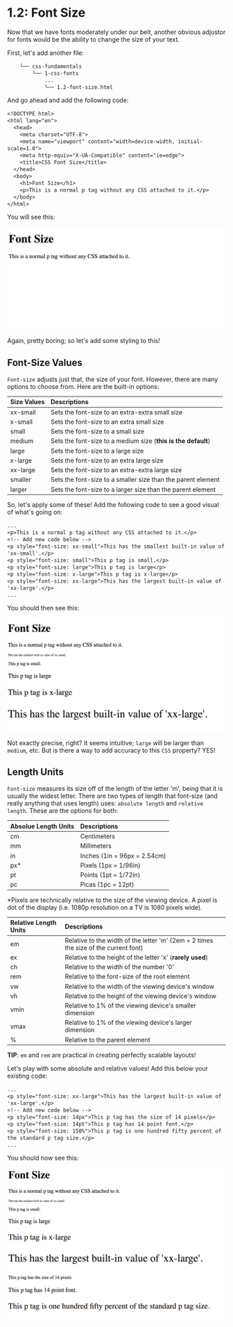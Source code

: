 # 1.2: Font Size

Now that we have fonts moderately under our belt, another obvious adjustor for fonts would be the ability to change the size of your text.  


First, let's add another file:  


```text
    └── css-fundamentals
        └── 1-css-fonts
            ...
            └── 1.2-font-size.html
```

And go ahead and add the following code:  


```markup
<!DOCTYPE html>
<html lang="en">
  <head>
    <meta charset="UTF-8">
    <meta name="viewport" content="width=device-width, initial-scale=1.0">
    <meta http-equiv="X-UA-Compatible" content="ie=edge">
    <title>CSS Font Size</title>
  </head>
  <body>
    <h1>Font Size</h1>
    <p>This is a normal p tag without any CSS attached to it.</p>
  </body>
</html>
```

You will see this:

![](../../.gitbook/assets/1.2.01.png)

Again, pretty boring; so let's add some styling to this!

## Font-Size Values

`Font-size` adjusts just that, the size of your font. However, there are many options to choose from. Here are the built-in options:  


| Size Values | Descriptions |
| :--- | :--- |
| xx-small | Sets the font-size to an extra-extra small size |
| x-small | Sets the font-size to an extra small size |
| small | Sets the font-size to a small size |
| medium | Sets the font-size to a medium size \(**this is the default**\) |
| large | Sets the font-size to a large size |
| x-large | Sets the font-size to an extra large size |
| xx-large | Sets the font-size to an extra-extra large size |
| smaller | Sets the font-size to a smaller size than the parent element |
| larger | Sets the font-size to a larger size than the parent element |

So, let's apply some of these! Add the following code to see a good visual of what's going on:

```markup
...
<p>This is a normal p tag without any CSS attached to it.</p>
<!-- Add new code below -->
<p style="font-size: xx-small">This has the smallest built-in value of 'xx-small'.</p>
<p style="font-size: small">This p tag is small.</p>
<p style="font-size: large">This p tag is large</p>
<p style="font-size: x-large">This p tag is x-large</p>
<p style="font-size: xx-large">This has the largest built-in value of 'xx-large'.</p>
...
```

You should then see this:

![](../../.gitbook/assets/1.2.02.png)

Not exactly precise, right? It seems intuitive; `large` will be larger than `medium`, etc. But is there a way to add accuracy to this `CSS` property? YES!

## Length Units

`Font-size` measures its size off of the length of the letter 'm', being that it is usually the widest letter. There are two types of length that font-size \(and really anything that uses length\) uses: `absolute length` and `relative length`. These are the options for both:  


| Absolue Length Units | Descriptions |
| :--- | :--- |
| cm | Centimeters |
| mm | Millimeters |
| in | Inches \(1in = 96px = 2.54cm\) |
| px\* | Pixels \(1px = 1/96in\) |
| pt | Points \(1pt = 1/72in\) |
| pc | Picas \(1pc = 12pt\) |

\*Pixels are technically relative to the size of the viewing device. A pixel is dot of the display \(i.e. 1080p resolution on a TV is 1080 pixels wide\).  


| Relative Length Units | Descriptions |
| :--- | :--- |
| em | Relative to the width of the letter 'm' \(2em = 2 times the size of the current font\) |
| ex | Relative to the height of the letter 'x' \(**rarely used**\) |
| ch | Relative to the width of the number '0' |
| rem | Relative to the font-size of the root element |
| vw | Relative to the width of the viewing device's window |
| vh | Relative to the height of the viewing device's window |
| vmin | Relative to 1% of the viewing device's smaller dimension |
| vmax | Relative to 1% of the viewing device's larger dimension |
| % | Relative to the parent element |

**TIP**: `em` and `rem` are practical in creating perfectly scalable layouts!  


Let's play with some absolute and relative values! Add this below your existing code:  


```markup
...
<p style="font-size: xx-large">This has the largest built-in value of 'xx-large'.</p>
<!-- Add new code below -->
<p style="font-size: 14px">This p tag has the size of 14 pixels</p>
<p style="font-size: 14pt">This p tag has 14 point font.</p>
<p style="font-size: 150%">This p tag is one hundred fifty percent of the standard p tag size.</p>
...
```

You should now see this:

![](../../.gitbook/assets/1.2.03.png)

